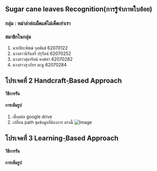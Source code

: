 ## Sugar cane leaves Recognition(การรู้จำภาพใบอ้อย)

### กลุ่ม : หม่าล่าอ่ะเผ็ดแต่ไม่เด็ดเท่าเรา  

### สมาชิกในกลุ่ม 
1. นายปิยะพิชฌ์ จุลพันธ์ 62070122
2. นางสาวนิรันตรี  ปรุรัตน์ 62070252
3. นางสาวสุดารัตน์ หงษ์คำ 62070282
4. นางสาวสุวภัทร มะนู   62070284


## โปรเจคที่ 2 Handcraft-ฺBased Approach
#### วิธีการรัน

#### การเพิ่มรูป 
1. เชื่อมต่อ google drive
2. เปลี่ยน path ชุดข้อมูลที่ต้องการ ตรงนี้
![Image](https://sv1.picz.in.th/images/2021/05/23/PESd0R.png)

## โปรเจคที่ 3  Learning-ฺBased Approach
 <h4> วิธีการรัน <h4>


 <h4> การเพิ่มรูป <h4>
  
